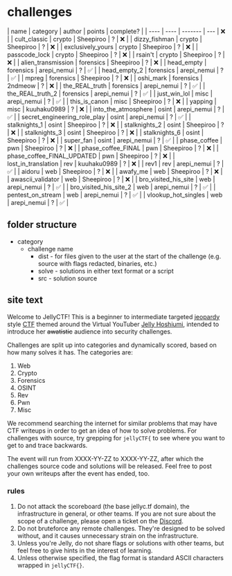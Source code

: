 # challenges

| name                         | category  | author      | points | complete? |
| ----                         | ----      | -------     | ---    | ❌        | 
| cult_classic                 | crypto    | Sheepiroo   | ?      | ❌        | 
| dizzy_fishman                | crypto    | Sheepiroo   | ?      | ❌        | 
| exclusively_yours            | crypto    | Sheepiroo   | ?      | ❌        | 
| passcode_lock                | crypto    | Sheepiroo   | ?      | ❌        | 
| rsain't                      | crypto    | Sheepiroo   | ?      | ❌        | 
| alien_transmission           | forensics | Sheepiroo   | ?      | ❌        | 
| head_empty                   | forensics | arepi_nemui | ?      | ✅        | 
| head_empty_2                 | forensics | arepi_nemui | ?      | ✅        | 
| mpreg                        | forensics | Sheepiroo   | ?      | ❌        | 
| oshi_mark                    | forensics | 2ndmeow     | ?      | ❌        |
| the_REAL_truth               | forensics | arepi_nemui | ?      | ✅        | 
| the_REAL_truth_2             | forensics | arepi_nemui | ?      | ✅        | 
| just_win_lol                 | misc      | arepi_nemui | ?      | ✅        | 
| this_is_canon                | misc      | Sheepiroo   | ?      | ❌        | 
| yapping                      | misc      | kuuhaku0989 | ?      | ❌        | 
| into_the_atmosphere          | osint     | arepi_nemui | ?      | ✅        | 
| secret_engineering_role_play | osint     | arepi_nemui | ?      | ✅        | 
| stalknights_1                | osint     | Sheepiroo   | ?      | ❌        | 
| stalknights_2                | osint     | Sheepiroo   | ?      | ❌        | 
| stalknights_3                | osint     | Sheepiroo   | ?      | ❌        | 
| stalknights_6                | osint     | Sheepiroo   | ?      | ❌        | 
| super_fan                    | osint     | arepi_nemui | ?      | ✅        | 
| phase_coffee                 | pwn       | Sheepiroo   | ?      | ❌        | 
| phase_coffee_FINAL           | pwn       | Sheepiroo   | ?      | ❌        | 
| phase_coffee_FINAL_UPDATED   | pwn       | Sheepiroo   | ?      | ❌        | 
| lost_in_translation          | rev       | kuuhaku0989 | ?      | ❌        | 
| rev1                         | rev       | arepi_nemui | ?      | ✅        | 
| aidoru                       | web       | Sheepiroo   | ?      | ❌        | 
| awafy_me                     | web       | Sheepiroo   | ?      | ❌        | 
| awascii_validator            | web       | Sheepiroo   | ?      | ❌        | 
| bro_visited_his_site         | web       | arepi_nemui | ?      | ✅        | 
| bro_visited_his_site_2       | web       | arepi_nemui | ?      | ✅        | 
| pentest_on_stream            | web       | arepi_nemui | ?      | ✅        | 
| vlookup_hot_singles          | web       | arepi_nemui | ?      | ✅        | 


## folder structure
* category
    - challenge name
        - dist - for files given to the user at the start of the challenge (e.g. source with flags redacted, binaries, etc.)
        - solve - solutions in either text format or a script
        - src - solution source 


## site text
Welcome to JellyCTF! This is a beginner to intermediate targeted [jeopardy](https://ctftime.org/ctf-wtf/) style [CTF](https://en.wikipedia.org/wiki/Capture_the_flag_(cybersecurity)) themed around the Virtual YouTuber [Jelly Hoshiumi](https://www.youtube.com/@JellyHoshiumi), intended to introduce her ~~awatistic~~ audience into security challenges.

Challenges are split up into categories and dynamically scored, based on how many solves it has. The categories are:

1. Web
2. Crypto
3. Forensics
4. OSINT
5. Rev
6. Pwn
7. Misc

We recommend searching the internet for similar problems that may have CTF writeups in order to get an idea of how to solve problems. For challenges with source, try grepping for `jellyCTF{` to see where you want to get to and trace backwards.

The event will run from XXXX-YY-ZZ to XXXX-YY-ZZ, after which the challenges source code and solutions will be released. Feel free to post your own writeups after the event has ended, too.

### rules
1. Do not attack the scoreboard (the base jellyc.tf domain), the infrastructure in general, or other teams. If you are not sure about the scope of a challenge, please open a ticket on the [Discord](https://discord.gg/MDNfMuGsr4).
2. Do not bruteforce any remote challenges. They're designed to be solved without, and it causes unnecessary strain on the infrastructure.
3. Unless you're Jelly, do not share flags or solutions with other teams, but feel free to give hints in the interest of learning.
4. Unless otherwise specified, the flag format is standard ASCII characters wrapped in `jellyCTF{}`.